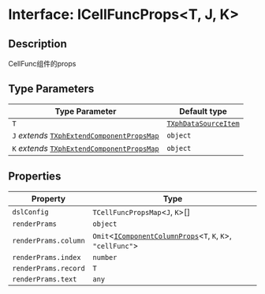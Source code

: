 # Interface: ICellFuncProps\<T, J, K\>

## Description

CellFunc组件的props

## Type Parameters

| Type Parameter | Default type |
| ------ | ------ |
| `T` | [`TXphDataSourceItem`](../type-aliases/TXphDataSourceItem.md) |
| `J` *extends* [`TXphExtendComponentPropsMap`](../type-aliases/TXphExtendComponentPropsMap.md) | `object` |
| `K` *extends* [`TXphExtendComponentPropsMap`](../type-aliases/TXphExtendComponentPropsMap.md) | `object` |

## Properties

| Property | Type |
| ------ | ------ |
| `dslConfig` | `TCellFuncPropsMap`\<`J`, `K`\>[] |
| `renderPrams` | `object` |
| `renderPrams.column` | `Omit`\<[`IComponentColumnProps`](IComponentColumnProps.md)\<`T`, `K`, `K`\>, `"cellFunc"`\> |
| `renderPrams.index` | `number` |
| `renderPrams.record` | `T` |
| `renderPrams.text` | `any` |
